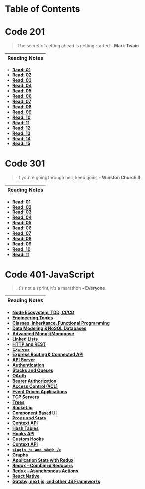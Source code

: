 # Table of Contents

# Code 201

> The secret of getting ahead is getting started
> **- Mark Twain**

| Reading Notes |
| ------------- |


- **[Read: 01](201/201-class-01.md)**
- **[Read: 02](201/201-class-02.md)**
- **[Read: 03](201/201-class-03.md)**
- **[Read: 04](201/201-class-04.md)**
- **[Read: 05](201/201-class-05.md)**
- **[Read: 06](201/201-class-06.md)**
- **[Read: 07](201/201-class-07.md)**
- **[Read: 08](201/201-class-08.md)**
- **[Read: 09](201/201-class-09.md)**
- **[Read: 10](201/201-class-10.md)**
- **[Read: 11](201/201-class-11.md)**
- **[Read: 12](201/201-class-12.md)**
- **[Read: 13](201/201-class-13.md)**
- **[Read: 14](201/201-class-14.md)**
- **[Read: 15](201/201-class-15.md)**

# Code 301

> If you're going through hell, keep going
> **- Winston Churchill**

| Reading Notes |
| ------------- |


- **[Read: 01](301/301-class-01.md)**
- **[Read: 02](301/301-class-02.md)**
- **[Read: 03](301/301-class-03.md)**
- **[Read: 04](301/301-class-04.md)**
- **[Read: 05](301/301-class-05.md)**
- **[Read: 06](301/301-class-06.md)**
- **[Read: 07](301/301-class-07.md)**
- **[Read: 08](301/301-class-08.md)**
- **[Read: 09](301/301-class-09.md)**
- **[Read: 10](301/301-class-10.md)**
- **[Read: 11](301/301-class-11.md)**

# Code 401-JavaScript

> It's not a sprint, it's a marathon
> **- Everyone**

| Reading Notes |
| ------------- |


- **[Node Ecosystem, TDD, CI/CD](401-js/401-js-class-01.md)**
- **[Engineering Topics](401-js/401-js-class-01-b.md)**
- **[Classes, Inheritance, Functional Programming](401-js/401-js-class-02.md)**
- **[Data Modeling & NoSQL Databases](401-js/js-class-03.md)**
- **[Advanced Mongo/Mongoose](401-js/js-class-04.md)**
- **[Linked Lists](401-js/js-class-05.md)**
- **[HTTP and REST](401/js-class-06.md)**
- **[Express](401/js-class-07.md)**
- **[Express Routing & Connected API](401/js-class-08.md)**
- **[API Server](401/js-class-09.md)**
- **[Authentication](401/js-class-10.md)**
- **[Stacks and Queues](401/js-class-11.md)**
- **[OAuth](401/js-class-12.md)**
- **[Bearer Authorization](401/js-class-13.md)**
- **[Access Control (ACL)](401/js-class-14.md)**
- **[Event Driven Applications](401/js-class-15.md)**
- **[TCP Servers](401/js-class-16.md)**
- **[Trees](401/js-class-17.md)**
- **[Socket.io](401/js-class-19.md)**
- **[Component Based UI](401/js-class-26.md)**
- **[Props and State](401/js-class-27.md)**
- **[Context API](401/js-class-28.md)**
- **[Hash Tables](401/js-class-29.md)**
- **[Hooks API](401/js-class-30.md)**
- **[Custom Hooks](401/js-class-31.md)**
- **[Context API](401/js-class-32.md)**
- **[`<Login /> and <Auth />`](401/js-class-33.md)**
- **[Graphs](401/js-class-34.md)**
- **[Application State with Redux](401/js-class-35.md)**
- **[Redux - Combined Reducers](401/js-class-36.md)**
- **[Redux - Asynchronous Actions](401/js-class-37.md)**
- **[React Native](401/js-class-38.md)**
- **[Gatsby, next.js, and other JS Frameworks](401/js-class-39.md)**
